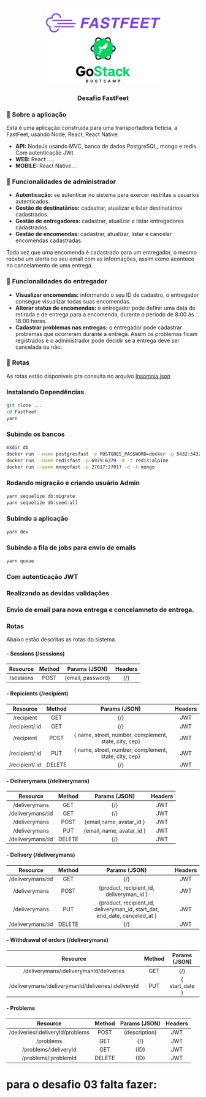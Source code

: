 <h1 align="center">
  <img alt="Fastfeet" title="Fastfeet" src=".github/LogoFastFeetGoStack.png" width="300px" />
</h1>

<h3 align="center">
  Desafio  FastFeet
</h3>

### :memo: Sobre a aplicação

Esta é uma aplicação construída para uma transportadora fictícia, a FastFeet, usando Node, React, React Native.

- **API:** NodeJs usando MVC, banco de dados PostgreSQL, mongo e redis. Com autenticação JWt 
- **WEB:** React .....
- **MOBILE:** React Native...

### :bookmark_tabs: **Funcionalidades de administrador**

- **Autenticação:** se autenticar no sistema para exercer restritas a usuarios autenticados.
- **Gestão de destinatários:** cadastrar, atualizar e listar destinatários cadastrados.
- **Gestão de entregadores:** cadastrar, atualizar e listar entregadores cadastrados.
- **Gestão de encomendas:** cadastrar, atualizar, listar e cancelar encomendas cadastradas.

Toda vez que uma encomenda é cadastrado para um entregador, o mesmo recebe um alerta no seu email com as informações, assim como acontece no cancelamento de uma entrega.

### :bookmark_tabs: **Funcionalidades do entregador**

- **Visualizar encomendas:** informando o seu ID de cadastro, o entregador consegue visualizar todas suas encomendas.
- **Alterar status de encomendas:** o entregador pode definir uma data de retirada e de entrega para a encomenda, durante o periodo de 8:00 às 18:00 horas.
- **Cadastrar problemas nas entregas:** o entregador pode cadastrar problemas que ocorreram durante a entrega. Assim os problemas ficam registrados e o administrador pode decidir se a entrega deve ser cancelada ou não.

### :bookmark_tabs: **Rotas**
As rotas estão disponiveis pra consulta no arquivo <a href="https://https://github.com/fabianoobispo/FastFeet/blob/master/Insomnia_2020-02-13.json" target="_blank" alt="Rotas">Insomnia.json</a>

### Instalando Dependências
```sh
git clone ...
cd FastFeet
yarn
```

### Subindo os bancos
```sh
mkdir db
docker run --name postgresfast -e POSTGRES_PASSWORD=docker -p 5432:5432 -d postgres
docker run --name redisfast -p 6979:6379 -d -t redis:alpine
docker run --name mongofast -p 27017:27017 -d -t mongo
```


### Rodando migração e criando usuário Admin
```sh
yarn sequelize db:migrate
yarn sequelize db:seed:all
```

### Subindo a aplicação
```sh
yarn dev
```
### Subindo a fila de jobs para envio de emails
```sh
yarn queue
```
### Com autenticação JWT

### Realizando as devidas validaçôes

### Envio de email para nova entrega e concelamneto de entrega.

### **Rotas**

Abaixo estão descritas as rotas do sistema.

  #### - Sessions (/sessions)

   | Resource | Method | Params (JSON) | Headers |
| :---:      | :---:  |    :---:      |    :---: |
| /sessions    | POST  | {email, password} | {/} |

#### - Repicients (/recipient)

   | Resource | Method | Params (JSON) | Headers |
| :---:      | :---:  |    :---:      |    :---: |
| /recipient    | GET   | {/} | JWT |
| /recipient/:id    | GET    | {/} | JWT |
| /recipient    | POST   | { name, street, number, complement, state, city, cep} | JWT |
| /recipient/:id    | PUT    | { name, street, number, complement, state, city, cep}  | JWT |
| /recipient/:id    | DELETE   | {/} | JWT |



  #### - Deliverymans (/deliverymans)

   | Resource | Method | Params (JSON) | Headers |
| :---:      | :---:  |    :---:      |    :---: |
| /deliverymans    | GET  | {/} | JWT |
| /deliverymans/:id    | GET  | {/} | JWT|
| /deliverymans    | POST  | {email,name, avatar_id } | JWT |
| /deliverymans    | PUT  | {email, name, avatar_id } | JWT |
| /deliverymans/:id    | DELETE  | {/} | JWT |

  #### - Delivery (/deliverymans)

   | Resource | Method | Params (JSON) | Headers |
| :---:      | :---:  |    :---:      |    :---: |
| /deliverymans/:id    | GET  | {/} | JWT|
| /deliverymans    | POST  | {product, recipient_id, deliveryman_id } | JWT |
| /deliverymans    | PUT  | {product, recipient_id, deliveryman_id, start_dat, end_date, canceled_at } | JWT |
| /deliverymans/:id    | DELETE  | {/} | JWT |


  #### - Withdrawal of orders (/deliverymans)

   | Resource | Method | Params (JSON) | Headers |
| :---:      | :---:  |    :---:      |    :---: |
| /deliverymans/:deliverymanId/deliveries  | GET  | {/} | {/} |
| /deliverymans/:deliverymanId/deliveries/:deliveryId    | PUT  | { start_date } | {/} |


 #### - Problems 

   | Resource | Method | Params (JSON) | Headers |
| :---:      | :---:  |    :---:      |    :---: |
| /deliveries/:deliveryId/problems   | POST  | {description} | JWT|
| /problems   | GET  | {/} | JWT |
| /problems/:deliveryId    | GET  | {ID} | JWT |
| /problems/:problemId    | DELETE  | {ID} | JWT |


  

# para o desafio 03 falta fazer:




